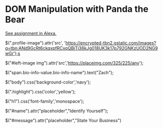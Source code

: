 # DOM Manipulation with Panda the Bear
[See assignment in Alexa.](https://alexa.bitmaker.co/cohorts/67/assignments/2051/latest)


$(".profile-image").attr('src', 'https://encrypted-tbn2.gstatic.com/images?q=tbn:ANd9GcRt6ckqxpfRCxqQBiTj36kJg018UK3k17p792GNKzUOD2NG9wGr');s

$("#left-image img").attr('src','https://placeimg.com/325/225/any');

$("span.bio-info-value.bio-info-name").text("Zach");

$("body").css('background-color','navy');

$(".highlight").css('color','yellow');

$("h1").css('font-family','monospace');

$("#name").attr("placeholder","Identify Yourself");


$("#message").attr("placeholder","State Your Business")
